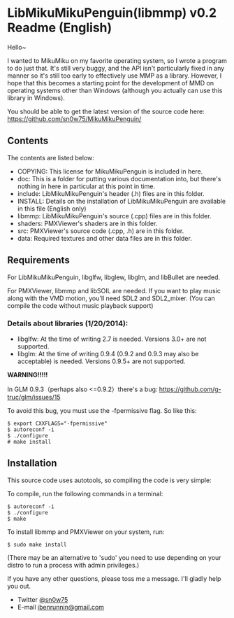 # LibMikuMikuPenguin(libmmp) v0.2 Readme (English)
Hello~

I wanted to MikuMiku on my favorite operating system, so I wrote a program to do just that.
It's still very buggy, and the API isn't particularly fixed in any manner so it's still too early to effectively use MMP as a library.
However, I hope that this becomes a starting point for the development of MMD on operating systems other than Windows (although you actually can use this library in Windows).

You should be able to get the latest version of the source code here:
https://github.com/sn0w75/MikuMikuPenguin/

## Contents
The contents are listed below:

* COPYING: This license for MikuMikuPenguin is included in here.
* doc: This is a folder for putting various documentation into, but there's nothing in here in particular at this point in time.
* include: LibMikuMikuPenguin's header (.h) files are in this folder.
* INSTALL: Details on the installation of LibMikuMikuPenguin are available in this file (English only)
* libmmp: LibMikuMikuPenguin's source (.cpp) files are in this folder.
* shaders: PMXViewer's shaders are in this folder.
* src: PMXViewer's source code (.cpp, .h) are in this folder.
* data: Required textures and other data files are in this folder.

## Requirements
For LibMikuMikuPenguin, libglfw, libglew, libglm, and libBullet are needed.

For PMXViewer, libmmp and libSOIL are needed. If you want to play music along with the VMD motion, you'll need SDL2 and SDL2_mixer. (You can compile the code without music playback support)

### Details about libraries (1/20/2014):
* libglfw: At the time of writing 2.7 is needed. Versions 3.0+ are not supported.
* libglm: At the time of writing 0.9.4 (0.9.2 and 0.9.3 may also be acceptable) is needed. Versions 0.9.5+ are not supported.

**WARNING!!!!!**

In GLM 0.9.3（perhaps also <=0.9.2）there's a bug:
https://github.com/g-truc/glm/issues/15

To avoid this bug, you must use the -fpermissive flag.
So like this:

    $ export CXXFLAGS="-fpermissive"
    $ autoreconf -i
    $ ./configure
    # make install

## Installation
This source code uses autotools, so compiling the code is very simple:

To compile, run the following commands in a terminal:

    $ autoreconf -i
    $ ./configure
    $ make

To install libmmp and PMXViewer on your system, run:

    $ sudo make install

(There may be an alternative to 'sudo' you need to use depending on your distro to run a process with admin privileges.)

If you have any other questions, please toss me a message. I'll gladly help you out.
* Twitter [@sn0w75](http://twitter.com/sn0w75)
* E-mail <ibenrunnin@gmail.com>


